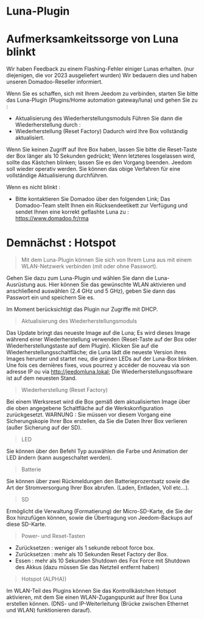 # Luna-Plugin

# Aufmerksamkeitssorge von Luna blinkt

Wir haben Feedback zu einem Flashing-Fehler einiger Lunas erhalten. (nur diejenigen, die vor 2023 ausgeliefert wurden)
Wir bedauern dies und haben unseren Domadoo-Reseller informiert.

Wenn Sie es schaffen, sich mit Ihrem Jeedom zu verbinden, starten Sie bitte das Luna-Plugin (Plugins/Home automation gateway/luna) und gehen Sie zu : 
  - Aktualisierung des Wiederherstellungsmoduls
Führen Sie dann die Wiederherstellung durch :
  - Wiederherstellung (Reset Factory)
Dadurch wird Ihre Box vollständig aktualisiert.

Wenn Sie keinen Zugriff auf Ihre Box haben, lassen Sie bitte die Reset-Taste der Box länger als 10 Sekunden gedrückt; Wenn letzteres losgelassen wird, sollte das Kästchen blinken; lassen Sie es den Vorgang beenden. Jeedom soll wieder operativ werden. Sie können das obige Verfahren für eine vollständige Aktualisierung durchführen.

Wenn es nicht blinkt : 
 - Bitte kontaktieren Sie Domadoo über den folgenden Link; Das Domadoo-Team stellt Ihnen ein Rücksendeetikett zur Verfügung und sendet Ihnen eine korrekt geflashte Luna zu :
https://www.domadoo.fr/rma

# Demnächst : Hotspot

> Mit dem Luna-Plugin können Sie sich von Ihrem Luna aus mit einem WLAN-Netzwerk verbinden (mit oder ohne Passwort).

Gehen Sie dazu zum Luna-Plugin und wählen Sie dann die Luna-Ausrüstung aus. Hier können Sie das gewünschte WLAN aktivieren und anschließend auswählen (2.4 GHz und 5 GHz), geben Sie dann das Passwort ein und speichern Sie es.

Im Moment berücksichtigt das Plugin nur Zugriffe mit DHCP.

> Aktualisierung des Wiederherstellungsmoduls

Das Update bringt das neueste Image auf die Luna; Es wird dieses Image während einer Wiederherstellung verwenden (Reset-Taste auf der Box oder Wiederherstellungstaste auf dem Plugin).
Klicken Sie auf die Wiederherstellungsschaltfläche; die Luna lädt die neueste Version ihres Images herunter und startet neu, die grünen LEDs auf der Luna-Box blinken. 
Une fois ces dernières fixes, vous pourrez y accéder de nouveau via son adresse IP ou via http://jeedomluna.lokal; Die Wiederherstellungssoftware ist auf dem neuesten Stand.

> Wiederherstellung (Reset Factory)

Bei einem Werksreset wird die Box gemäß dem aktualisierten Image über die oben angegebene Schaltfläche auf die Werkskonfiguration zurückgesetzt. WARNUNG : Sie müssen vor diesem Vorgang eine Sicherungskopie Ihrer Box erstellen, da Sie die Daten Ihrer Box verlieren (außer Sicherung auf der SD).

> LED

Sie können über den Befehl Typ auswählen die Farbe und Animation der LED ändern (kann ausgeschaltet werden).

> Batterie

Sie können über zwei Rückmeldungen den Batterieprozentsatz sowie die Art der Stromversorgung Ihrer Box abrufen. (Laden, Entladen, Voll etc…).

> SD

Ermöglicht die Verwaltung (Formatierung) der Micro-SD-Karte, die Sie der Box hinzufügen können, sowie die Übertragung von Jeedom-Backups auf diese SD-Karte.

> Power- und Reset-Tasten

- Zurücksetzen : weniger als 1 sekunde reboot force box.
- Zurücksetzen : mehr als 10 Sekunden Reset Factory der Box.
- Essen : mehr als 10 Sekunden Shutdown des Fox Force mit Shutdown des Akkus (dazu müssen Sie das Netzteil entfernt haben)

> Hotspot (ALPHA))

Im WLAN-Teil des Plugins können Sie das Kontrollkästchen Hotspot aktivieren, mit dem Sie einen WLAN-Zugangspunkt auf Ihrer Box Luna erstellen können. (DNS- und IP-Weiterleitung (Brücke zwischen Ethernet und WLAN) funktionieren darauf).
